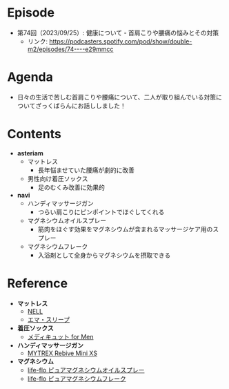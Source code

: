 # Episode

- 第74回（2023/09/25）: 健康について - 首肩こりや腰痛の悩みとその対策
  - リンク: https://podcasters.spotify.com/pod/show/double-m2/episodes/74----e29mmcc

# Agenda

- 日々の生活で苦しむ首肩こりや腰痛について、二人が取り組んでいる対策についてざっくばらんにお話ししました！

# Contents

- **asteriam**
  - マットレス
    - 長年悩ませていた腰痛が劇的に改善
  - 男性向け着圧ソックス
    - 足のむくみ改善に効果的
- **navi**
  - ハンディマッサージガン
    - つらい肩こりにピンポイントでほぐしてくれる
  - マグネシウムオイルスプレー
    - 筋肉をほぐす効果をマグネシウムが含まれるマッサージケア用のスプレー
  - マグネシウムフレーク
    - 入浴剤として全身からマグネシウムを摂取できる

# Reference

- **マットレス**
  - [NELL](https://nell.life/)
  - [エマ・スリープ](https://emma-sleep-japan.com/)
- **着圧ソックス**
  - [メディキュット for Men](https://www.mediqtto.jp/line-up/for-men/)
- **ハンディマッサージガン**
  - [MYTREX Rebive Mini XS](https://mytrex.jp/rebive-mini-xs/)
- **マグネシウム**
  - [life-flo ピュアマグネシウムオイルスプレー](https://jp.iherb.com/pr/life-flo-pure-magnesium-oil-spray-8-fl-oz-237-ml/33840)
  - [life-flo ピュアマグネシウムフレーク](https://jp.iherb.com/pr/life-flo-pure-magnesium-flakes-1-65-lb-26-4-oz/85784)
